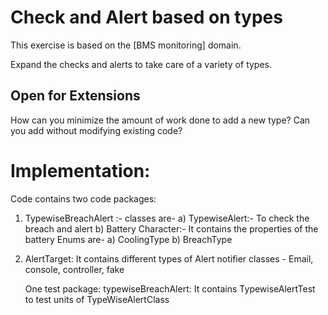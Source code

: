 # Check and Alert based on types

This exercise is based on the [BMS monitoring] domain.

Expand the checks and alerts to take care of a variety of types.

## Open for Extensions

How can you minimize the amount of work done to add a new type?
Can you add without modifying existing code?

# Implementation:

Code contains two code packages:

1. TypewiseBreachAlert :-
   classes are- 
   a) TypewiseAlert:- To check the breach and alert
   b) Battery Character:- It contains the properties of the battery Enums are- 
                                                                   a) CoolingType b) BreachType

2. AlertTarget: 
   It contains different types of Alert notifier classes - Email, console, controller, fake 
   
    One test package: typewiseBreachAlert: It contains TypewiseAlertTest to test units of TypeWiseAlertClass

